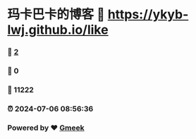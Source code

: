 # 玛卡巴卡的博客 :link: https://ykyb-lwj.github.io/like 
### :page_facing_up: [2](https://ykyb-lwj.github.io/like/tag.html) 
### :speech_balloon: 0 
### :hibiscus: 11222 
### :alarm_clock: 2024-07-06 08:56:36 
### Powered by :heart: [Gmeek](https://github.com/Meekdai/Gmeek)
